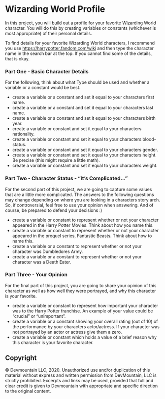 # Wizarding World Profile

In this project, you will build out a profile for your favorite Wizarding World character. You will do this by creating variables or constants (whichever is most appropriate) of their personal details. 

To find details for your favorite Wizarding World characters, I recommend you use https://harrypotter.fandom.com/wiki and then type the character name in the search bar at the top. If you cannot find some of the details, that is okay.

### Part One - Basic Character Details

For the following, think about what Type should be used and whether a variable or a constant would be best.

* create a variable or a constant and set it equal to your characters first name.
* create a variable or a constant and set it equal to your characters last name.
* create a variable or a constant and set it equal to your characters birth year.
* create a variable or constant and set it equal to your characters nationality.
* create a variable or constant and set it equal to your characters blood-status.
* create a variable or constant and set it equal to your characters gender.
* create a variable or constant and set it equal to your characters height. Be precise (this might require a little math).
* create a variable or constant and set it equal to your characters weight.

### Part Two - Character Status - “It’s Complicated…”

For the second part of this project, we are going to capture some values that are a little more complicated. The answers to the following questions may change depending on where you are looking in a characters story arch. So, if controversial, feel free to use your opinion when answering. And of course, be prepared to defend your decisions :)

* create a variable or constant to represent whether or not your character appeared in the Harry Potter Movies. Think about how you name this.
* create a variable or constant to represent whether or not your character appeared in the prequel series, Fantastic Beasts. Think about how to name this.
* create a variable or a constant to represent whether or not your character was Dumbledores Army.
* create a variable or a constant to represent whether or not your character was a Death Eater.

### Part Three - Your Opinion

For the final part of this project, you are going to share your opinion of this character as well as how well they were portrayed, and why this character is your favorite.

* create a variable or constant to represent how important your character was to the Harry Potter franchise. An example of your value could be “crucial” or “unimportant”.
* create a variable or a constant showing your overall rating (out of 10) of the performance by your characters actor/actress. If your character was not portrayed by an actor or actress give them a zero.
* create a variable or constant which holds a value of a brief reason why this character is your favorite character.



## Copyright


© Devmountain LLC, 2020. Unauthorized use and/or duplication of this material without express and written permission from DevMountain, LLC is strictly prohibited. Excerpts and links may be used, provided that full and clear credit is given to Devmountain with appropriate and specific direction to the original content.

